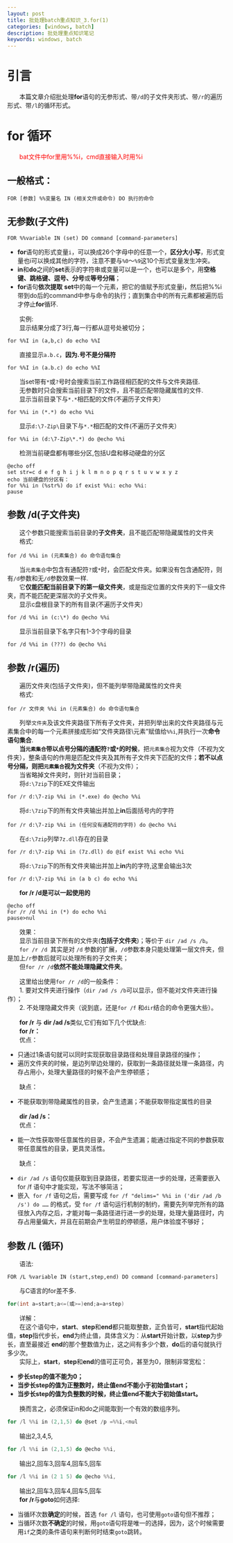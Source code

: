 ```yaml
---
layout: post
title: 批处理batch重点知识_3.for(1)
categories: [windows, batch]
description: 批处理重点知识笔记
keywords: windows, batch
---
```

# 引言  
&emsp;&emsp;本篇文章介绍批处理**for**语句的无参形式、带`/d`的子文件夹形式、带`/r`的遍历形式、带`/l`的循环形式。



# **for 循环**  
&emsp;&emsp;<font  color="red">bat文件中for里用%%i，cmd直接输入时用%i</font>  
## **一般格式：**  
```batch
FOR [参数] %%变量名 IN (相关文件或命令) DO 执行的命令
```
## **无参数(子文件)**
```batch
FOR %%variable IN (set) DO command [command-parameters]
```
- **for**语句的形式变量`i`，可以换成26个字母中的任意一个，**区分大小写**，形式变量也i可以换成其他的字符，注意不要与`%0`～`%9`这10个形式变量发生冲突。  
- **in**和**do**之间的**set**表示的字符串或变量可以是一个，也可以是多个，用**空格键、跳格键、逗号、分号**或**等号分隔**；  
- **for**语句**依次提取** **set**中的每一个元素，把它的值赋予形式变量i，然后把%%i带到do后的command中参与命令的执行；直到集合中的所有元素都被遍历后才停止**for**循环.  

&emsp;&emsp;实例:  
&emsp;&emsp;显示结果分成了3行,每一行都从逗号处被切分；  
```batch
for %%I in (a,b,c) do echo %%I
```
&emsp;&emsp;直接显示`a.b.c`，**因为.号不是分隔符**  
```batch
for %%I in (a.b.c) do echo %%I
```
&emsp;&emsp;当set带有`*`或`?`号时会搜索当前工作路径相匹配的文件与文件夹路径.  
&emsp;&emsp;无参数时只会搜索当前目录下的文件，且不能匹配带隐藏属性的文件.  
&emsp;&emsp;显示当前目录下与`*.*`相匹配的文件(不遍历子文件夹）  
```batch
for %%i in (*.*) do echo %%i
```
&emsp;&emsp;显示`d:\7-Zip\`目录下与`*.*`相匹配的文件(不遍历子文件夹）  
```batch
for %%i in (d:\7-Zip\*.*) do @echo %%i
```
&emsp;&emsp;检测当前硬盘都有哪些分区,包括U盘和移动硬盘的分区  
```batch
@echo off
set str=c d e f g h i j k l m n o p q r s t u v w x y z
echo 当前硬盘的分区有：
for %%i in (%str%) do if exist %%i: echo %%i:
pause
```

##  **参数 /d(子文件夹)**
&emsp;&emsp;这个参数只能搜索当前目录的**子文件夹**，且不能匹配带隐藏属性的文件夹  
&emsp;&emsp;格式:  
```batch
for /d %%i in (元素集合) do 命令语句集合
```
&emsp;&emsp;当`元素集合`中包含有通配符`?`或`*`时，会匹配文件夹。如果没有包含通配符，则有`/d`参数和无`/d`参数效果一样.  
&emsp;&emsp;它**仅能匹配当前目录下的第一级文件夹**，或是指定位置的文件夹的下一级文件夹，而不能匹配更深层次的子文件夹。  
&emsp;&emsp;显示c盘根目录下的所有目录(不遍历子文件夹）  
```batch
for /d %%i in (c:\*) do @echo %%i
```
&emsp;&emsp;显示当前目录下名字只有1-3个字母的目录  
```batch
for /d %%i in (???) do @echo %%i
```

## **参数 /r(遍历)**
&emsp;&emsp;遍历文件夹(包括子文件夹)，但不能列举带隐藏属性的文件夹  
&emsp;&emsp;格式:  
```batch
for /r 文件夹 %%i in (元素集合) do 命令语句集合
```
&emsp;&emsp;列举`文件夹`及该文件夹路径下所有子文件夹，并把列举出来的文件夹路径与元素集合中的每一个元素拼接成形如“文件夹路径\元素”赋值给`%%i`,并执行一次**命令语句集合**.  
&emsp;&emsp;**当`元素集合`带以点号分隔的通配符`?`或`*`的时候**，把`元素集合`视为文件（不视为文件夹），整条语句的作用是匹配文件夹及其所有子文件夹下匹配的文件；**若不以点号分隔，则把`元素集合`视为文件夹**（不视为文件）；  
&emsp;&emsp;当省略掉文件夹时，则针对当前目录；  
&emsp;&emsp;将`d:\7zip`下的EXE文件输出  
```batch
for /r d:\7-zip %%i in (*.exe) do @echo %%i
```
&emsp;&emsp;将`d:\7zip`下的所有文件夹输出并加上**in**后面括号内的字符  
```batch
for /r d:\7-zip %%i in (任何没有通配符的字符) do @echo %%i
```
&emsp;&emsp;在`d:\7zip`列举`7z.dll`存在的目录  
```batch
for /r d:\7-zip %%i in (7z.dll) do @if exist %%i echo %%i
```
&emsp;&emsp;将`d:\7zip`下的所有文件夹输出并加上**in**内的字符,这里会输出3次  
```batch
for /r d:\7-zip %%i in (a b c) do echo %%i
```
&emsp;&emsp;**for /r /d是可以一起使用的**  
```batch
@echo off
For /r /d %%i in (*) do echo %%i
pause>nul
```
&emsp;&emsp;效果：  
&emsp;&emsp;显示当前目录下所有的文件夹(**包括子文件夹**)；等价于 `dir /ad /s /b`。  
&emsp;&emsp;`for /r /d `其实是对 `/d` 参数的扩展，`/d`参数本身只能处理第一层文件夹，但是加上`/r`参数后就可以处理所有的子文件夹；  
&emsp;&emsp;但`for /r /d`**依然不能处理隐藏文件夹**。  

&emsp;&emsp;这里给出使用`for /r /d`的一般条件：  
&emsp;&emsp;1. 要对文件夹进行操作（`dir /ad /s /b`可以显示，但不能对文件夹进行操作）；  
&emsp;&emsp;2. 不处理隐藏文件夹（说到底，还是`for /f` 和`dir`结合的命令更强大些）。  
  
  
&emsp;&emsp;**for /r** 与 **dir /ad /s**类似,它们有如下几个优缺点:  
&emsp;&emsp;**for /r：**  
&emsp;&emsp;优点：  
- 只通过1条语句就可以同时实现获取目录路径和处理目录路径的操作；  
- 遍历文件夹的时候，是边列举边处理的，获取到一条路径就处理一条路径，内存占用小，处理大量路径的时候不会产生停顿感；  

&emsp;&emsp;缺点：  
- 不能获取到带隐藏属性的目录，会产生遗漏；不能获取带指定属性的目录  

&emsp;&emsp;**dir /ad /s：**  
&emsp;&emsp;优点：  
- 能一次性获取带任意属性的目录，不会产生遗漏；能通过指定不同的参数获取带任意属性的目录，更具灵活性。  

&emsp;&emsp;缺点：  
- `dir /ad /s` 语句仅能获取到目录路径，若要实现进一步的处理，还需要嵌入 for /f 语句中才能实现，写法不够简洁；  
- 嵌入` for /f` 语句之后，需要写成 `for /f "delims=" %%i in ('dir /ad /b /s') do ……` 的格式，受 `for /f` 语句运行机制的制约，需要先列举完所有的路径放入内存之后，才能对每一条路径进行进一步的处理，处理大量路径时，内存占用量偏大，并且在前期会产生明显的停顿感，用户体验度不够好；  
## **参数 /L (循环)**
&emsp;&emsp;语法:  
```batch
FOR /L %variable IN (start,step,end) DO command [command-parameters]
```
&emsp;&emsp;与C语言的for差不多. 
```c
for(int a=start;a<=(或>=)end;a=a+step)
```
&emsp;&emsp;详解：  
&emsp;&emsp;在这个语句中，**start**、**step**和**end**都只能取整数，正负皆可，**start**指代起始值，**step**指代步长，**end**为终止值，具体含义为：从**start**开始计数，以**step**为步长，直至最接近 **end**的那个整数值为止，这之间有多少个数，**do**后的语句就执行多少次。  
&emsp;&emsp;实际上，**start**，**step**和**end**的值可正可负，甚至为0，限制非常宽松：  
- **步长step的值不能为0；**  
- **当步长step的值为正整数时，终止值end不能小于初始值start；**  
- **当步长step的值为负整数的时候，终止值end不能大于初始值start。**

&emsp;&emsp;换而言之，必须保证in和do之间能取到一个有效的数组序列。  
```c
for /l %%i in (2,1,5) do @set /p =%%i,<nul
```
&emsp;&emsp;输出2,3,4,5,  
```c
for /l %%i in (2,1,5) do @echo %%i,
```
&emsp;&emsp;输出2,回车3,回车4,回车5,回车  
```c
for /l %%i in (2 1 5) do @echo %%i,
```
&emsp;&emsp;输出2,回车3,回车4,回车5,回车  
&emsp;&emsp;**for /r**与**goto**如何选择:  
- 当循环次数**确定**的时候，首选 `for /l` 语句，也可使用`goto`语句但不推荐；  
- 当循环次数**不确定**的时候，用`goto`语句将是唯一的选择，因为，这个时候需要用`if`之类的条件语句来判断何时结束`goto`跳转。  
